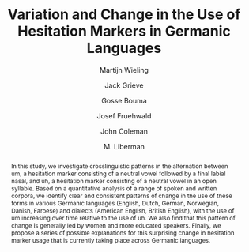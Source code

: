 ---
abstract: In this study, we investigate crosslinguistic patterns in the alternation
  between um, a hesitation marker consisting of a neutral vowel followed by a final
  labial nasal, and uh, a hesitation marker consisting of a neutral vowel in an open
  syllable. Based on a quantitative analysis of a range of spoken and written corpora,
  we identify clear and consistent patterns of change in the use of these forms in
  various Germanic languages (English, Dutch, German, Norwegian, Danish, Faroese)
  and dialects (American English, British English), with the use of um increasing
  over time relative to the use of uh. We also find that this pattern of change is
  generally led by women and more educated speakers. Finally, we propose a series
  of possible explanations for this surprising change in hesitation marker usage that
  is currently taking place across Germanic languages.
author:
- Martijn Wieling
- Jack Grieve
- Gosse Bouma
- Josef Fruehwald
- John Coleman
- M. Liberman
category: paper
doi: 10.1163/22105832-00602001
journal: ''
layout: publication
number: '2'
pages: 199--234
published: Language Dynamics and Change
title: Variation and Change in the Use of Hesitation Markers in Germanic Languages
volume: '6'
year: '2016'
---